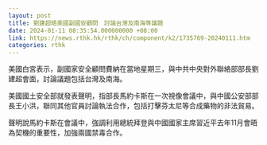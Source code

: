 ```yaml
---
layout: post
title: 劉建超晤美國副國安顧問　討論台灣及南海等議題
date: 2024-01-11 08:35:54.000000000 +08:00
link: https://news.rthk.hk/rthk/ch/component/k2/1735769-20240111.htm
categories: rthk
---
```


美國白宮表示，副國家安全顧問費納在當地星期三，與中共中央對外聯絡部部長劉建超會面，討論議題包括台灣及南海。

美國國土安全部就發表聲明，指部長馬約卡斯在一次視像會議中，與中國公安部部長王小洪，聯同其他官員討論執法合作，包括打擊芬太尼等合成藥物的非法貿易。

聲明說馬約卡斯在會議中，強調利用總統拜登與中國國家主席習近平去年11月會晤為契機的重要性，加強兩國禁毒合作。
